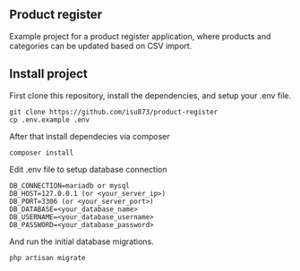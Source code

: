 ## Product register

Example project for a product register application, where products and categories can be updated based on CSV import.

## Install project

First clone this repository, install the dependencies, and setup your .env file.

```
git clone https://github.com/isu873/product-register
cp .env.example .env
```

After that install dependecies via composer

```
composer install
```

Edit .env file to setup database connection

```
DB_CONNECTION=mariadb or mysql
DB_HOST=127.0.0.1 (or <your_server_ip>)
DB_PORT=3306 (or <your_server_port>)
DB_DATABASE=<your_database_name>
DB_USERNAME=<your_database_username>
DB_PASSWORD=<your_database_password>
```

And run the initial database migrations.

```
php artisan migrate
```
